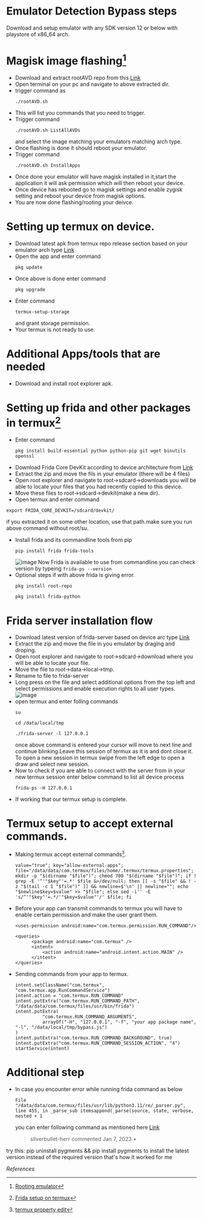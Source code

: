 # Emulator Detection Bypass steps
Download and setup emulator with any SDK version 12 or below with playstore of x86_64 arch.

# Magisk image flashing[^1]   
* Download and extract rootAVD repo from this [Link](https://github.com/newbit1/rootAVD)
* Open terminal on your pc and navigate to above extracted dir.
* trigger command as
  ```
  ./rootAVD.sh
  ```
* This will list you commands that you need to trigger.
* Trigger command
  ```
  ./rootAVD.sh ListAllAVDs
  ```
  and select the image matching your emulators matching arch type.
* Once flashing is done it should reboot your emulator.
* Trigger command
  ```
  ./rootAVD.sh InstallApps
  ```
* Once done your emulator will have magisk installed in it,start the application it will ask permission which will then reboot your device.
* Once device has rebooted go to magisk settings and enable zygisk setting and reboot your device from magisk options.
* You are now done flashing/rooting your deivce.
# Setting up termux on device.
* Download latest apk from termux repo release section based on your emulator arch type [Link](https://github.com/termux/termux-app/releases)
* Open the app and enter command
  ```
  pkg update
  ```
* Once above is done enter command
  ```
  pkg upgrade
  ```
* Enter command
  ```
  termux-setup-storage
  ```
  and grant storage permission.
* Your termux is not ready to use.
  
# Additional Apps/tools that are needed
* Download and install root explorer apk.
  
# Setting up frida and other packages in termux[^2]
* Enter command
  ```
  pkg install build-essential python python-pip git wget binutils openssl
  ```
*  Download Frida Core DevKit according to device architecture from [Link](https://github.com/frida/frida/releases)
*  Extract the zip and move the fils in your emulator (there will be 4 files)
*  Open root explorer and navigate to root->sdcard->downloads you will be able to locate your files that you had recently copied to this device.
*  Move these files to root->sdcard->devkit(make a new dir).
*  Open termux and enter command
  ```
export FRIDA_CORE_DEVKIT=/sdcard/devkit/
```
   if you extracted it on some other location, use that path.make sure you run above command without root/su.
* Install frida and its commandline tools from pip
  ```
  pip install frida frida-tools
  ```
  ![image](https://user-images.githubusercontent.com/27184655/218310575-89d7d2c0-028d-4942-a5ea-edc96461d55f.jpg)
  Now Frida is available to use from commandline.you can check version by typeing ``` frida-ps --version ```
* Optional steps if with above frida is giving error.
  ```
  pkg install root-repo
  ```
  ```
  pkg install frida-python
  ```
# Frida server installation flow
* Download latest version of frida-server based on device arc type [Link](https://github.com/frida/frida/releases)
* Extract the zip and move the file in you emulator by draging and droping.
* Open root explorer and navigate to root->sdcard->download where you will be able to locate your file.
* Move the file to root->data->local->tmp.
* Rename to file to frida-server
* Long press on the file and select additional options from the top left and select permissions and enable execution rights to all user types. ![image](https://github.com/Ms-dev3/EmulatorByPass/assets/111139550/643e5ac9-8fb7-4273-b580-131e19bba2a5)
* open termux and enter folling commands
  ```
  su
  ```
  ```
  cd /data/local/tmp
  ```
  ```
  ./frida-server -l 127.0.0.1
  ```
  once above command is entered your cursor will move to next line and continue blinking.Leave this session of termux as it is and dont close it.
  To open a new session in termux swipe from the left edge to open a draw and select new session.
* Now to check if you are able to connect with the server from in your new termux session enter below command to list all device process
  ```
  frida-ps -H 127.0.0.1
  ```
* If working that our termux setup is complete.
  
# Termux setup to accept external commands.  
* Making termux accept external commands[^3].
  ```
  value="true"; key="allow-external-apps"; file="/data/data/com.termux/files/home/.termux/termux.properties"; mkdir -p "$(dirname "$file")"; chmod 700 "$(dirname "$file")"; if ! grep -E '^'"$key"'=.*' $file &>/dev/null; then [[ -s "$file" && ! -z "$(tail -c 1 "$file")" ]] && newline=$'\n' || newline=""; echo "$newline$key=$value" >> "$file"; else sed -i'' -E 's/^'"$key"'=.*/'"$key=$value"'/' $file; fi
  ```
* Before your app can transmit commands to termux you will have to enable certain permission and make the user grant them.
  ```
  <uses-permission android:name="com.termux.permission.RUN_COMMAND"/>
  ```
  ```
  <queries>
        <package android:name="com.termux" />
        <intent>
            <action android:name="android.intent.action.MAIN" />
        </intent>
  </queries>
  ```
* Sending commands from your app to termux.
  ```
  intent.setClassName("com.termux", "com.termux.app.RunCommandService")
  intent.action = "com.termux.RUN_COMMAND"
  intent.putExtra("com.termux.RUN_COMMAND_PATH", "/data/data/com.termux/files/usr/bin/frida")
  intent.putExtra(
            "com.termux.RUN_COMMAND_ARGUMENTS",
            arrayOf("-H", "127.0.0.1", "-f", "your app package name", "-l", "/data/local/tmp/bypass.js")
  )
  intent.putExtra("com.termux.RUN_COMMAND_BACKGROUND", true)
  intent.putExtra("com.termux.RUN_COMMAND_SESSION_ACTION", "4")
  startService(intent)
  ```
# Additional step
* In case you encounter error while running frida command as below
  ```
  File "/data/data/com.termux/files/usr/lib/python3.11/re/_parser.py", line 455, in _parse_sub itemsappend(_parse(source, state, verbose, nested + 1
  ```
  you can enter following command as mentioned here [Link](https://github.com/frida/frida/issues/2372#issuecomment-1374208979)
  > silverbullet-herr commented Jan 7, 2023 •

try this:
pip uninstall pygments && pip install pygments
to install the latest version instead of the required version that's how it worked for me

*References*
[^1]: [Rooting emulator](https://avicoder.me/2021/09/02/Root-AVD-and-install-Magisk/)
[^2]: [Frida setup on termux](https://github.com/frida/frida/discussions/2411)
[^3]: [termux property edit](https://github.com/termux/termux-tasker#allow-external-apps-property-optional)


